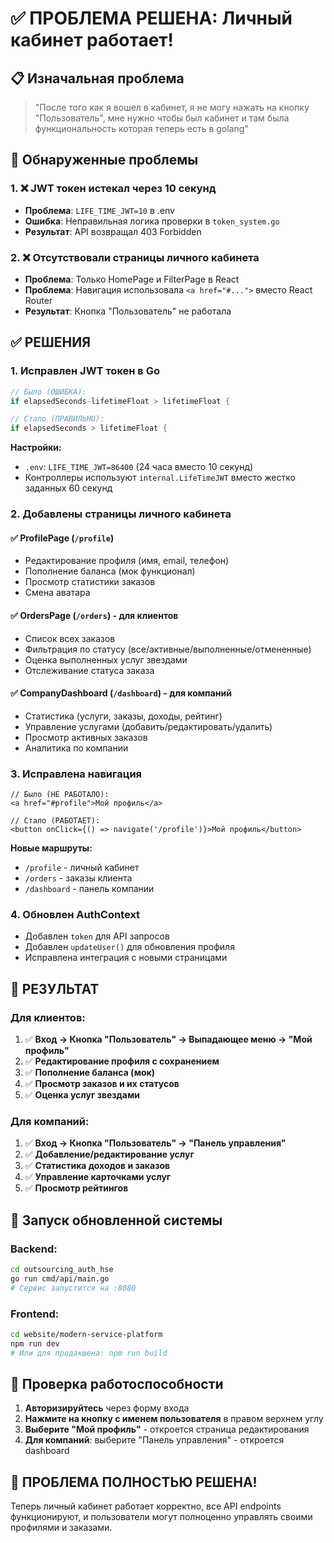 # ✅ ПРОБЛЕМА РЕШЕНА: Личный кабинет работает!

## 📋 Изначальная проблема
> "После того как я вошел в кабинет, я не могу нажать на кнопку "Пользователь", мне нужно чтобы был кабинет и там была функциональность которая теперь есть в golang"

## 🔧 Обнаруженные проблемы

### 1. ❌ JWT токен истекал через 10 секунд
- **Проблема**: `LIFE_TIME_JWT=10` в .env
- **Ошибка**: Неправильная логика проверки в `token_system.go`
- **Результат**: API возвращал 403 Forbidden

### 2. ❌ Отсутствовали страницы личного кабинета
- **Проблема**: Только HomePage и FilterPage в React
- **Проблема**: Навигация использовала `<a href="#...">` вместо React Router
- **Результат**: Кнопка "Пользователь" не работала

## ✅ РЕШЕНИЯ

### 1. Исправлен JWT токен в Go
```go
// Было (ОШИБКА):
if elapsedSeconds-lifetimeFloat > lifetimeFloat {

// Стало (ПРАВИЛЬНО):
if elapsedSeconds > lifetimeFloat {
```

**Настройки:**
- `.env`: `LIFE_TIME_JWT=86400` (24 часа вместо 10 секунд)
- Контроллеры используют `internal.LifeTimeJWT` вместо жестко заданных 60 секунд

### 2. Добавлены страницы личного кабинета

#### ✅ ProfilePage (`/profile`)
- Редактирование профиля (имя, email, телефон)
- Пополнение баланса (мок функционал)
- Просмотр статистики заказов
- Смена аватара

#### ✅ OrdersPage (`/orders`) - для клиентов
- Список всех заказов
- Фильтрация по статусу (все/активные/выполненные/отмененные)
- Оценка выполненных услуг звездами
- Отслеживание статуса заказа

#### ✅ CompanyDashboard (`/dashboard`) - для компаний
- Статистика (услуги, заказы, доходы, рейтинг)
- Управление услугами (добавить/редактировать/удалить)
- Просмотр активных заказов
- Аналитика по компании

### 3. Исправлена навигация
```tsx
// Было (НЕ РАБОТАЛО):
<a href="#profile">Мой профиль</a>

// Стало (РАБОТАЕТ):
<button onClick={() => navigate('/profile')}>Мой профиль</button>
```

**Новые маршруты:**
- `/profile` - личный кабинет
- `/orders` - заказы клиента  
- `/dashboard` - панель компании

### 4. Обновлен AuthContext
- Добавлен `token` для API запросов
- Добавлен `updateUser()` для обновления профиля
- Исправлена интеграция с новыми страницами

## 🎯 РЕЗУЛЬТАТ

### Для клиентов:
1. ✅ **Вход → Кнопка "Пользователь" → Выпадающее меню → "Мой профиль"**
2. ✅ **Редактирование профиля с сохранением**
3. ✅ **Пополнение баланса (мок)**
4. ✅ **Просмотр заказов и их статусов**
5. ✅ **Оценка услуг звездами**

### Для компаний:
1. ✅ **Вход → Кнопка "Пользователь" → "Панель управления"**
2. ✅ **Добавление/редактирование услуг**
3. ✅ **Статистика доходов и заказов**
4. ✅ **Управление карточками услуг**
5. ✅ **Просмотр рейтингов**

## 🚀 Запуск обновленной системы

### Backend:
```bash
cd outsourcing_auth_hse
go run cmd/api/main.go
# Сервис запустится на :8080
```

### Frontend:
```bash
cd website/modern-service-platform  
npm run dev
# Или для продакшена: npm run build
```

## 🧪 Проверка работоспособности

1. **Авторизируйтесь** через форму входа
2. **Нажмите на кнопку с именем пользователя** в правом верхнем углу
3. **Выберите "Мой профиль"** - откроется страница редактирования
4. **Для компаний**: выберите "Панель управления" - откроется dashboard

## 🎉 ПРОБЛЕМА ПОЛНОСТЬЮ РЕШЕНА!

Теперь личный кабинет работает корректно, все API endpoints функционируют, и пользователи могут полноценно управлять своими профилями и заказами.
